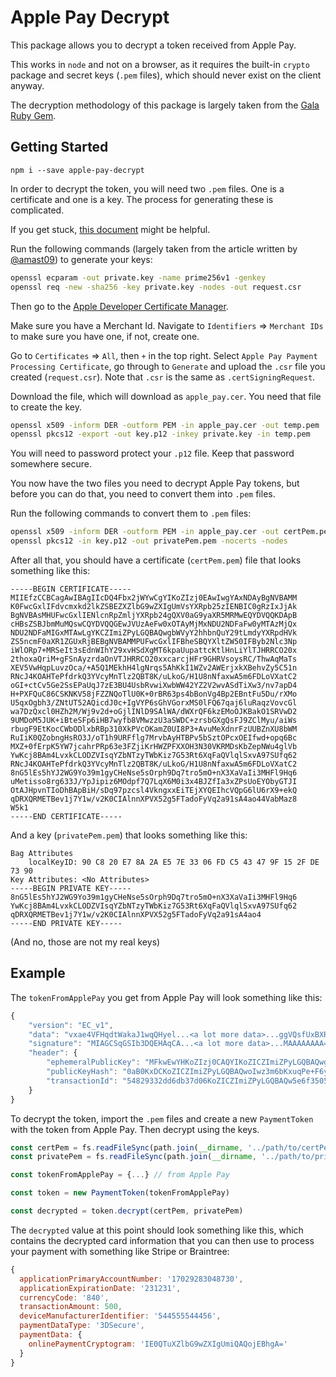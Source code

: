 # Apple Pay Decrypt

This package allows you to decrypt a token received from Apple Pay.

This works in `node` and not on a browser, as it requires the built-in `crypto` package and secret keys (`.pem` files), which should never exist on the client anyway.

The decryption methodology of this package is largely taken from the [Gala Ruby Gem](https://github.com/spreedly/gala).

## Getting Started

`npm i --save apple-pay-decrypt`

In order to decrypt the token, you will need two `.pem` files. One is a certificate and one is a key. The process for generating these is complicated.

If you get stuck, [this document](https://aaronmastsblog.com/blog/apple-pay-certificates/) might be helpful.

Run the following commands (largely taken from the article written by [@amast09](https://github.com/amast09)) to generate your keys:

```sh
openssl ecparam -out private.key -name prime256v1 -genkey
openssl req -new -sha256 -key private.key -nodes -out request.csr
```

Then go to the [Apple Developer Certificate Manager](https://developer.apple.com/account/ios/certificate/).

Make sure you have a Merchant Id. Navigate to `Identifiers` => `Merchant IDs` to make sure you have one, if not, create one.

Go to `Certificates` => `All`, then `+` in the top right. Select `Apple Pay Payment Processing Certificate`, go through to `Generate` and upload the `.csr` file you created (`request.csr`). Note that `.csr` is the same as `.certSigningRequest`.

Download the file, which will download as `apple_pay.cer`. You need that file to create the key.

```sh
openssl x509 -inform DER -outform PEM -in apple_pay.cer -out temp.pem
openssl pkcs12 -export -out key.p12 -inkey private.key -in temp.pem
```

You will need to password protect your `.p12` file. Keep that password somewhere secure.

You now have the two files you need to decrypt Apple Pay tokens, but before you can do that, you need to convert them into `.pem` files.

Run the following commands to convert them to `.pem` files:

```sh
openssl x509 -inform DER -outform PEM -in apple_pay.cer -out certPem.pem
openssl pkcs12 -in key.p12 -out privatePem.pem -nocerts -nodes
```

After all that, you should have a certificate (`certPem.pem`) file that looks something like this:

```
-----BEGIN CERTIFICATE-----
MIIEfzCCBCagAwIBAgIIcDQ4Fbx2jWYwCgYIKoZIzj0EAwIwgYAxNDAyBgNVBAMM
K0FwcGxlIFdvcmxkd2lkZSBEZXZlbG9wZXIgUmVsYXRpb25zIENBIC0gRzIxJjAk
BgNVBAsMHUFwcGxlIENlcnRpZmljYXRpb24gQXV0aG9yaXR5MRMwEQYDVQQKDApB
cHBsZSBJbmMuMQswCQYDVQQGEwJVUzAeFw0xOTAyMjMxNDU2NDFaFw0yMTAzMjQx
NDU2NDFaMIGxMTAwLgYKCZImiZPyLGQBAQwgbWVyY2hhbnQuY29tLmdyYXRpdHVk
ZS5ncmF0aXR1ZGUxRjBEBgNVBAMMPUFwcGxlIFBheSBQYXltZW50IFByb2Nlc3Np
iWlORp7+MRSeIt3sEdnWIhY29xvHSdXgMT6kpaUupattcKtlHnLiYlTJHRRCO20x
2thoxaQriM+gFSnAyzrdaOnVTJHRRCO20xxcarcjHFr9GHRVsoysRC/ThwAqMaTs
XEV5VwHqpLuvzOca/+A5Q1MEkhH4lgNrqs5AhKkI1WZv2AWErjxkXBehvZy5C51n
RNcJ4KOAHTePfdrkQ3YVcyMnTlz2QBT8K/uLkoG/H1U8nNfaxwA5m6FDLoVXatC2
oGI+ctCv5Ge2SsEPaUqJ7zE3BU4UsbRvwiXwbWW42YZ2V2wvASdTiXw3/nv7apD4
H+PXFQuC86CSKNKV58jFZZNQoTlU0K+0rBR63ps4bBonVg4Bp2EBntFu5Du/rXMo
U5qxOgbh3/ZNtUT52AQicdJ0c+IgVYP6sGhVGorxMS0lFQ67qaj6luRaqzVovcGl
wa7DzQxcl0HZh2M/Wj9v2d+oGjlINlD9SAlWA/dWXrQF6kzEMoOJKBakO1SRVwD2
9UMDoM5JUK+iBteSFp6iHB7wyfb8VMwzzU3aSWDC+zrsbGXgQsFJ9ZClMyu/aiWs
rbugF9EtKocCWbODlxbRBp310XkPVcOKamZ0UI8P3+AvuMeXdnrFzUUBZnXU8bWM
RuIiK0QZobngHsRO3J/oT1h9URFflg7MrvbAyHTBPv5bSztOPcxOEIfwd+opq6Bc
MXZ+0fErpK5YW7jcahrPRp63e3FZjiKrHWZPFXXOH3N30VKRMDsKbZepNWu4glVb
YwKcj8BAm4LvxkCLODZVIsqYZbNTzyTWbKiz7G53Rt6XqFaQVlqlSxvA97SUfq62
RNcJ4KOAHTePfdrkQ3YVcyMnTlz2QBT8K/uLkoG/H1U8nNfaxwA5m6FDLoVXatC2
8nG5lEs5hYJ2WG9Yo39m1gyCHeNse5sOrph9Dq7tro5mO+nX3XaVaIi3MHFl9Hq6
uMetisso8rg633J/YpJipiz6MOdpf7Q7LqX6M0i3x4BJZfIa3xZPsUoEYObyGTJI
OtAJHpvnTIoDhBApBiH/sDq97pzcsl4VkngxxEiTEjXYQEIhcVQpG6lU6rX9+ekQ
qDRXQRMETBev1j7Y1w/v2K0CIAlnnXPVX52g5FTadoFyVq2a91sA4ao44VabMaz8
W5k1
-----END CERTIFICATE-----
```

And a key (`privatePem.pem`) that looks something like this:

```
Bag Attributes
    localKeyID: 90 C8 20 E7 8A 2A E5 7E 33 06 FD C5 43 47 9F 15 2F DE 73 90 
Key Attributes: <No Attributes>
-----BEGIN PRIVATE KEY-----
8nG5lEs5hYJ2WG9Yo39m1gyCHeNse5sOrph9Dq7tro5mO+nX3XaVaIi3MHFl9Hq6
YwKcj8BAm4LvxkCLODZVIsqYZbNTzyTWbKiz7G53Rt6XqFaQVlqlSxvA97SUfq62
qDRXQRMETBev1j7Y1w/v2K0CIAlnnXPVX52g5FTadoFyVq2a91sA4ao4
-----END PRIVATE KEY-----
```

(And no, those are not my real keys)

## Example

The `tokenFromApplePay` you get from Apple Pay will look something like this:

```js
{
    "version": "EC_v1",
    "data": "vxae4VFHqdtWakaJ1wqQHyel...<a lot more data>...ggVQsfUxBXR8=",
    "signature": "MIAGCSqGSIb3DQEHAqCA...<a lot more data>...MAAAAAAAA=",
    "header": {
        "ephemeralPublicKey": "MFkwEwYHKoZIzj0CAQYIKoZICZImiZPyLGQBAQwgbWVyY2hhbnQuY29tLmdy332d55suNAl1RIZi3KIT5hwmiSKSch9+6OOGlRZw0xOTAy4jejmO0A==",
        "publicKeyHash": "0aB0KxDCKoZICZImiZPyLGQBAQwoIwz3m6bKxuqPe+F6yQco=",
        "transactionId": "54829332dd6db37d06KoZICZImiZPyLGQBAQw5e6f35059acad43133d792fc139"
    }
}
```

To decrypt the token, import the `.pem` files and create a new `PaymentToken` with the token from Apple Pay. Then decrypt using the keys.

```js
const certPem = fs.readFileSync(path.join(__dirname, '../path/to/certPem.pem'), 'utf8')
const privatePem = fs.readFileSync(path.join(__dirname, '../path/to/privatePem.pem'), 'utf8')

const tokenFromApplePay = {...} // from Apple Pay

const token = new PaymentToken(tokenFromApplePay)

const decrypted = token.decrypt(certPem, privatePem)
```

The `decrypted` value at this point should look something like this, which contains the decrypted card information that you can then use to process your payment with something like Stripe or Braintree:

```js
{
  applicationPrimaryAccountNumber: '17029283048730',
  applicationExpirationDate: '231231',
  currencyCode: '840',
  transactionAmount: 500,
  deviceManufacturerIdentifier: '544555544456',
  paymentDataType: '3DSecure',
  paymentData: {
    onlinePaymentCryptogram: 'IE0QTuXZlbG9wZXIgUmiQAQojEBhgA=' 
  } 
}
```